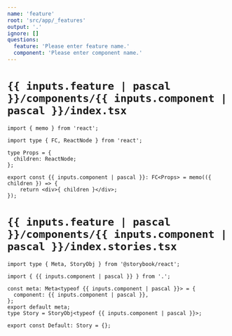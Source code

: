 ```yaml
---
name: 'feature'
root: 'src/app/_features'
output: '.'
ignore: []
questions:
  feature: 'Please enter feature name.'
  component: 'Please enter component name.'
---
```


# `{{ inputs.feature | pascal }}/components/{{ inputs.component | pascal }}/index.tsx`

```tsx
import { memo } from 'react';

import type { FC, ReactNode } from 'react';

type Props = {
  children: ReactNode;
};

export const {{ inputs.component | pascal }}: FC<Props> = memo(({ children }) => {
    return <div>{ children }</div>;
});
```

# `{{ inputs.feature | pascal }}/components/{{ inputs.component | pascal }}/index.stories.tsx`

```tsx
import type { Meta, StoryObj } from '@storybook/react';

import { {{ inputs.component | pascal }} } from '.';

const meta: Meta<typeof {{ inputs.component | pascal }}> = {
  component: {{ inputs.component | pascal }},
};
export default meta;
type Story = StoryObj<typeof {{ inputs.component | pascal }}>;

export const Default: Story = {};
```
